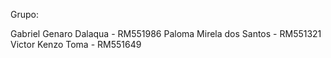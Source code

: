 Grupo:

Gabriel Genaro Dalaqua - RM551986
Paloma Mirela dos Santos - RM551321
Victor Kenzo Toma - RM551649
